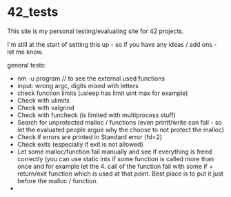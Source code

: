 # 42_tests

This site is my personal testing/evaluating site for 42 projects.

I'm still at the start of setting this up - so if you have any ideas / add ons - let me know.

general tests:
- nm -u program // to see the external used functions
- input: wrong argc, digits mixed with letters
- check function limits (usleep has limit uint max for example)
- Check with ulimits
- Check with valgrind
- Check with funcheck (is limited with multiprocess stuff)
- Search for unprotected malloc / functions (even printf/write can fail - so let the evaluated people argue why the choose to not protect the malloc)
- Check if errors are printed in Standard error (fd=2)
- Check exits (especially if exit is not allowed)
- Let some malloc/function fail manually and see if everything is freed correctly (you can use static ints if some function is called more than once and for example let the 4. call of the function fail with some if + return/exit function which is used at that point. Best place is to put it just before the malloc / function.
- 
